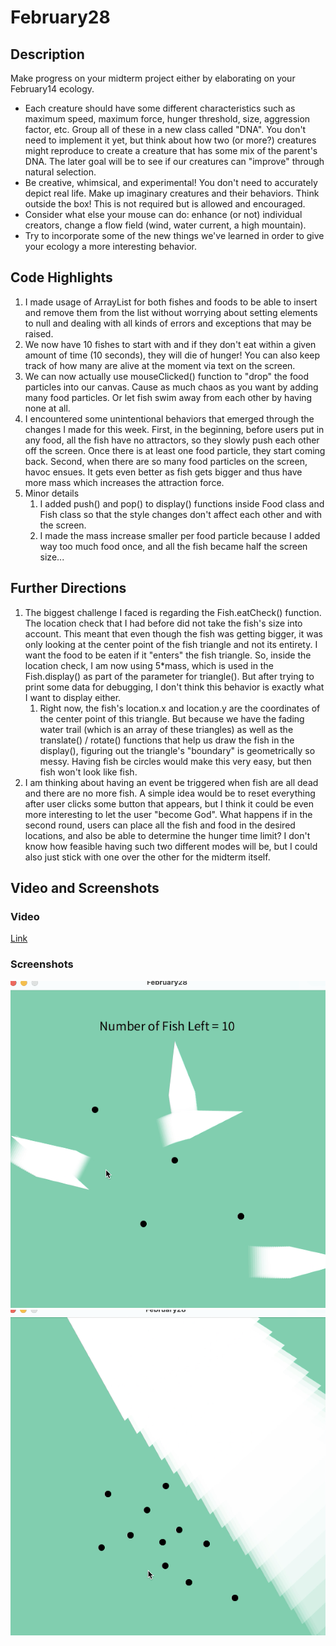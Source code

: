 # February28

## Description
Make progress on your midterm project either by elaborating on your February14 ecology.

* Each creature should have some different characteristics such as maximum speed, maximum force, hunger threshold, size, aggression factor, etc. Group all of these in a new class called "DNA". You don't need to implement it yet, but think about how two (or more?) creatures might reproduce to create a creature that has some mix of the parent's DNA. The later goal will be to see if our creatures can "improve" through natural selection.
* Be creative, whimsical, and experimental! You don't need to accurately depict real life. Make up imaginary creatures and their behaviors. Think outside the box! This is not required but is allowed and encouraged.
* Consider what else your mouse can do: enhance (or not) individual creators, change a flow field (wind, water current, a high mountain).
* Try to incorporate some of the new things we've learned in order to give your ecology a more interesting behavior.

## Code Highlights
1. I made usage of ArrayList for both fishes and foods to be able to insert and remove them from the list without worrying about setting elements to null and dealing with all kinds of errors and exceptions that may be raised.
2. We now have 10 fishes to start with and if they don't eat within a given amount of time (10 seconds), they will die of hunger! You can also keep track of how many are alive at the moment via text on the screen.
3. We can now actually use mouseClicked() function to "drop" the food particles into our canvas. Cause as much chaos as you want by adding many food particles. Or let fish swim away from each other by having none at all.
4. I encountered some unintentional behaviors that emerged through the changes I made for this week. First, in the beginning, before users put in any food, all the fish have no attractors, so they slowly push each other off the screen. Once there is at least one food particle, they start coming back. Second, when there are so many food particles on the screen, havoc ensues. It gets even better as fish gets bigger and thus have more mass which increases the attraction force.
5. Minor details
   1. I added push() and pop() to display() functions inside Food class and Fish class so that the style changes don't affect each other and with the screen.
   2. I made the mass increase smaller per food particle because I added way too much food once, and all the fish became half the screen size...

## Further Directions
1. The biggest challenge I faced is regarding the Fish.eatCheck() function. The location check that I had before did not take the fish's size into account. This meant that even though the fish was getting bigger, it was only looking at the center point of the fish triangle and not its entirety. I want the food to be eaten if it "enters" the fish triangle. So, inside the location check, I am now using 5*mass, which is used in the Fish.display() as part of the parameter for triangle(). But after trying to print some data for debugging, I don't think this behavior is exactly what I want to display either.
   1. Right now, the fish's location.x and location.y are the coordinates of the center point of this triangle. But because we have the fading water trail (which is an array of these triangles) as well as the translate() / rotate() functions that help us draw the fish in the display(), figuring out the triangle's "boundary" is geometrically so messy. Having fish be circles would make this very easy, but then fish won't look like fish.
2. I am thinking about having an event be triggered when fish are all dead and there are no more fish. A simple idea would be to reset everything after user clicks some button that appears, but I think it could be even more interesting to let the user "become God". What happens if in the second round, users can place all the fish and food in the desired locations, and also be able to determine the hunger time limit? I don't know how feasible having such two different modes will be, but I could also just stick with one over the other for the midterm itself.

## Video and Screenshots
### Video
[Link](https://youtu.be/fCavEVCc_5E)
### Screenshots
![](/February28/Screenshot1.png)
![](/February28/Screenshot2.png)
